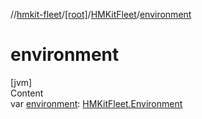 //[hmkit-fleet](../../../index.md)/[[root]](../index.md)/[HMKitFleet](index.md)/[environment](environment.md)



# environment  
[jvm]  
Content  
var [environment](environment.md): [HMKitFleet.Environment](-environment/index.md)  



